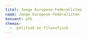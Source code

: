 ```yaml
---
titel: Jonge Europese Federalisten
naam: Jonge Europese Federalisten
konvent: pfk
themas:
  -  politiek en filosofisch
---
```

